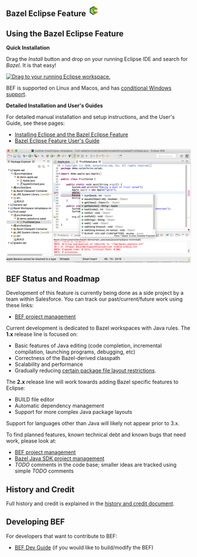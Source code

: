 ## Bazel Eclipse Feature ![BEF Logo](../logos/bef_logo_small.png)

## Using the Bazel Eclipse Feature

**Quick Installation**

Drag the _Install_ button and drop on your running Eclipse IDE and search for _Bazel_.
It is that easy!

<a href="http://marketplace.eclipse.org/marketplace-client-intro?mpc_install=5403450" class="drag" title="Drag to your running Eclipse workspace.">
  <img style="width:80px;" typeof="foaf:Image" class="img-responsive" src="https://marketplace.eclipse.org/sites/all/themes/solstice/public/images/marketplace/btn-install.svg" alt="Drag to your running Eclipse workspace." />
</a>

BEF is supported on Linux and Macos, and has [conditional Windows support](windows.md).

**Detailed Installation and User's Guides**

For detailed manual installation and setup instructions, and the User's Guide, see these pages:

- [Installing Eclipse and the Bazel Eclipse Feature](install.md)
- [Bazel Eclipse Feature User's Guide](using_the_feature.md)

![BEF Screen Shot](bef_fullimage.png)

## BEF Status and Roadmap

Development of this feature is currently being done as a side project by a team within Salesforce.
You can track our past/current/future work using these links:

- [BEF project management](https://github.com/salesforce/bazel-eclipse/projects)

Current development is dedicated to Bazel workspaces with Java rules.
The **1.x** release line is focused on:
- Basic features of Java editing (code completion, incremental compilation, launching programs, debugging, etc)
- Correctness of the Bazel-derived classpath
- Scalability and performance
- Gradually reducing [certain package file layout restrictions](conforming_java_packages.md).

The **2.x** release line will work towards adding Bazel specific features to Eclipse:
- BUILD file editor
- Automatic dependency management
- Support for more complex Java package layouts

Support for languages other than Java will likely not appear prior to 3.x.

To find planned features, known technical debt and known bugs that need work, please look at:

- [BEF project management](https://github.com/salesforce/bazel-eclipse/projects)
- [Bazel Java SDK project management](https://github.com/salesforce/bazel-java-sdk/issues)
- _TODO_ comments in the code base; smaller ideas are tracked using simple _TODO_ comments

## History and Credit

Full history and credit is explained in the [history and credit document](history.md).

## Developing BEF

For developers that want to contribute to BEF:
- [BEF Dev Guide](../dev/dev_guide.md) (if you would like to build/modify the BEF)
